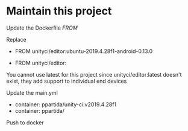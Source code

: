 # Maintain this project

Update the Dockerfile *FROM*

Replace

- FROM unityci/editor:ubuntu-2019.4.28f1-android-0.13.0
+ FROM unityci/editor:<tagname>

You cannot use latest for this project since unityci/editor:latest doesn't exist, 
they add support to individual end devices

Update the main.yml
- container: ppartida/unity-ci:v2019.4.28f1
- container: ppartida/<tagname>

Push to docker
